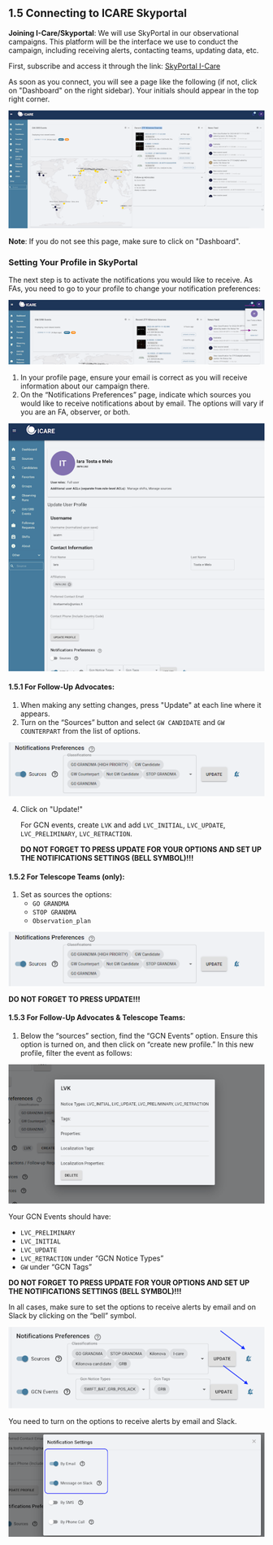 ## 1.5 Connecting to ICARE Skyportal

**Joining I-Care/Skyportal**: We will use SkyPortal in our observational campaigns. This platform will be the interface we use to conduct the campaign, including receiving alerts, contacting teams, updating data, etc.

First, subscribe and access it through the link: [SkyPortal I-Care](https://skyportal-icare.ijclab.in2p3.fr/)

As soon as you connect, you will see a page like the following (if not, click on "Dashboard" on the right sidebar). Your initials should appear in the top right corner.

![Skyportal Setup 1](media/skyportal_ss1.png)

**Note**: If you do not see this page, make sure to click on "Dashboard".

### Setting Your Profile in SkyPortal

The next step is to activate the notifications you would like to receive. As FAs, you need to go to your profile to change your notification preferences:

![Skyportal Setup 2](media/skyportal_ss2.png)

1. In your profile page, ensure your email is correct as you will receive information about our campaign there.
2. On the “Notifications Preferences” page, indicate which sources you would like to receive notifications about by email. The options will vary if you are an FA, observer, or both.

![Skyportal Setup 3](media/skyportal_ss3.png)

#### 1.5.1 For Follow-Up Advocates:

1. When making any setting changes, press "Update" at each line where it appears.
2. Turn on the “Sources” button and select `GW CANDIDATE` and `GW COUNTERPART` from the list of options.


![Skyportal Setup 4](media/skyportal_ss4_5.png)

  
4. Click on "Update!"

   For GCN events, create `LVK` and add `LVC_INITIAL`, `LVC_UPDATE`, `LVC_PRELIMINARY`, `LVC_RETRACTION`.

   **DO NOT FORGET TO PRESS UPDATE FOR YOUR OPTIONS AND SET UP THE NOTIFICATIONS SETTINGS (BELL SYMBOL)!!!**

#### 1.5.2 For Telescope Teams (only):

1. Set as sources the options: 
   - `GO GRANDMA`
   - `STOP GRANDMA`
   - `Observation_plan`

![Skyportal Setup 5](media/skyportal_ss4_5.png)

   **DO NOT FORGET TO PRESS UPDATE!!!**

#### 1.5.3 For Follow-Up Advocates & Telescope Teams:

1. Below the “sources” section, find the “GCN Events” option. Ensure this option is turned on, and then click on “create new profile.” In this new profile, filter the event as follows:

![Skyportal Setup 6](media/skyportal_ss6.png)

   Your GCN Events should have: 
   - `LVC_PRELIMINARY`
   - `LVC_INITIAL`
   - `LVC_UPDATE`
   - `LVC_RETRACTION` under “GCN Notice Types”
   - `GW` under “GCN Tags”

   **DO NOT FORGET TO PRESS UPDATE FOR YOUR OPTIONS AND SET UP THE NOTIFICATIONS SETTINGS (BELL SYMBOL)!!!**

In all cases, make sure to set the options to receive alerts by email and on Slack by clicking on the “bell” symbol.

![Skyportal Setup 7](media/skyportal_ss7.png)

You need to turn on the options to receive alerts by email and Slack.

![Skyportal Setup 8](media/skyportal_ss8.png)

